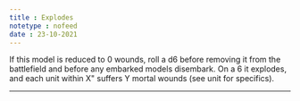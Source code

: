 ```yaml
---
title : Explodes
notetype : nofeed
date : 23-10-2021
---
```


If this model is reduced to 0 wounds, roll a d6 before removing it from the battlefield and before any embarked models disembark. On a 6 it explodes, and each unit within X" suffers Y mortal wounds (see unit for specifics).

---